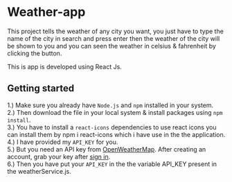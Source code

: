 # Weather-app

This project tells the weather of any city you want, you just have to type the name of the city in search and press enter then the weather of the city will be shown to you and you can seen the weather in celsius & fahrenheit by clicking the button.

This is app is developed using React Js.

## Getting started

1.) Make sure you already have <code>Node.js</code> and <code>npm</code> installed in your system. </br>
2.) Then download the file in your local system & install packages using <code>npm install</code>.</br>
3.) You have to install a <code>react-icons</code> dependencies to use react icons you can install them by </code>npm i react-icons</code> which i have use in the the application.</br>
4.) I have provided my <code>API_KEY</code> for you. </br>
5.) But you need an API key from <a href="https://openweathermap.org/api">OpenWeatherMap</a>. After creating an account, grab your key after <a href="https://home.openweathermap.org/users/sign_in">sign in</a>.</br>
6.) Then you have put your <code>API_KEY</code> in the the variable API_KEY present in the weatherService.js.
